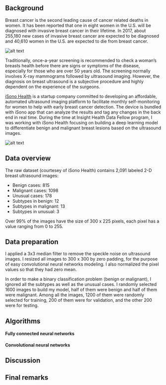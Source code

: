 ## Background

Breast cancer is the second leading cause of cancer related deaths in women. It has been reported that one in eight women in the U.S. will be diagnosed with invasive breast cancer in their lifetime. In 2017, about 255,180 new cases of invasive breast cancer are expected to be diagnosed and 40,610 women in the U.S. are expected to die from breast cancer.

![alt text](https://drive.google.com/file/d/0B0NYgfpIiMH4X3B1bUZjcmhOOUU/view?usp=sharing)

Traditionally, once-a-year screening is recommended to check a woman’s breasts health before there are signs or symptoms of the disease, especially for those who are over 50 years old. The screening normally involves X-ray mammograms followed by ultrasound imaging. However, the diagnosis on breast ultrasound is a subjective procedure and highly dependent on the experience of the surgeons. 

[iSono Health](http://www.isonohealth.com/) is a startup company committed to developing an affordable, automated ultrasound imaging platform to facilitate monthly self-monitoring for women to help with early breast cancer detection. The device is bundled with iSono app that can analyze the results and tag any changes in the back end in real time. During the time at Insight Health Data Fellow program, I was working with iSono Health focusing on building a deep learning model to differentiate benign and malignant breast lesions based on the ultrasound images.

![alt text](https://drive.google.com/file/d/0B0NYgfpIiMH4ei05NXRueG1OdmM/view?usp=sharing)

## Data overview 

The raw dataset (courtesey of iSono Health) contains 2,091 labeled 2-D breast ultrasound images:

- Benign cases: 815
- Malignant cases: 1098
- Unusual cases: 178
- Subtypes in benign: 12
- Subtypes in malignant: 13
- Subtypes in unusual: 3

Over 99% of the images have the size of 300 x 225 pixels, each pixel has a value ranging from 0 to 255.

## Data preparation

I applied a 3x3 median filter to remove the speckle noise on ultrasound images. I resized all images to 300 x 300 by zero padding, for the purpose of easy convolutional neural networks modeling. I also normalized the pixel values so that they had zero mean.

In order to make a binary classification problem (benign or malignant), I ignored all the subtypes as well as the unusual cases. I randomly selected 1600 images to build my model, half of them were benign and half of them were malignant. Among all the images, 1200 of them were randomly selected for training, 200 of them were for validation, and the other 200 were for testing.

## Algorithms

#### Fully connected neural networks

#### Convolutional neural networks

## Discussion

## Final remarks
